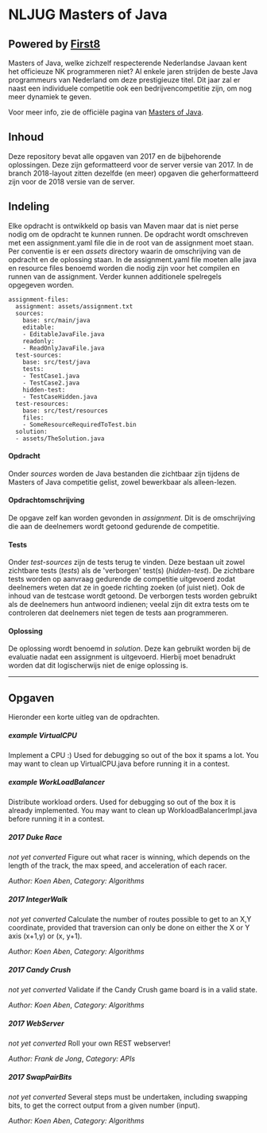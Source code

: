# NLJUG Masters of Java
## Powered by [First8](http://www.first8.nl)
Masters of Java, welke zichzelf respecterende Nederlandse Javaan
kent het officieuze NK programmeren niet? Al enkele jaren strijden de beste Java programmeurs van Nederland om deze prestigieuze titel. Dit jaar zal er naast een individuele competitie ook een bedrijvencompetitie zijn, om nog meer dynamiek te geven.

Voor meer info, zie de officiële pagina van [Masters of Java](http://www.nljug.org/moj/2017/).

## Inhoud

Deze repository bevat alle opgaven van 2017 en de bijbehorende oplossingen. Deze zijn geformatteerd voor de server versie van 2017. 
In de branch 2018-layout zitten dezelfde (en meer) opgaven die geherformatteerd zijn voor de 2018 versie van de server.


## Indeling

Elke opdracht is ontwikkeld op basis van Maven maar dat is niet perse nodig om de opdracht te kunnen runnen. De opdracht wordt 
omschreven met een assignment.yaml file die in de root van de assignment moet staan. Per conventie is er een _assets_ directory 
waarin de omschrijving van de opdracht en de oplossing staan. In de assignment.yaml file moeten alle java en resource files benoemd 
worden die nodig zijn voor het compilen en runnen van de assignment. Verder kunnen additionele spelregels opgegeven worden.


    assignment-files:
      assignment: assets/assignment.txt
      sources:
        base: src/main/java
        editable:
        - EditableJavaFile.java
        readonly:
        - ReadOnlyJavaFile.java
      test-sources:
        base: src/test/java
        tests:
        - TestCase1.java
        - TestCase2.java
        hidden-test:
        - TestCaseHidden.java
      test-resources:
        base: src/test/resources
        files:
        - SomeResourceRequiredToTest.bin  
      solution:
      - assets/TheSolution.java


#### Opdracht
Onder _sources_ worden de Java bestanden die zichtbaar zijn tijdens de Masters of Java competitie gelist, zowel bewerkbaar als 
alleen-lezen.

#### Opdrachtomschrijving
De opgave zelf kan worden gevonden in _assignment_. Dit is de omschrijving die aan de deelnemers wordt getoond gedurende de 
competitie.

#### Tests

Onder _test-sources_ zijn de tests terug te vinden. Deze bestaan uit zowel zichtbare tests (_tests_) als de 'verborgen' test(s) 
(_hidden-test_). De zichtbare tests worden op aanvraag gedurende de competitie uitgevoerd zodat deelnemers weten dat ze in goede 
richting zoeken (of juist niet). Ook de inhoud van de testcase wordt getoond. De verborgen tests worden gebruikt als de deelnemers 
hun antwoord indienen; veelal zijn dit extra tests om te controleren dat deelnemers niet tegen de tests aan programmeren.

#### Oplossing

De oplossing wordt benoemd in _solution_. Deze kan gebruikt worden bij de evaluatie nadat een assignment is uitgevoerd. Hierbij moet 
benadrukt worden dat dit logischerwijs niet de enige oplossing is.

---

## Opgaven
Hieronder een korte uitleg van de opdrachten.

##### example VirtualCPU
Implement a CPU :)
Used for debugging so out of the box it spams a lot. You may want to clean up VirtualCPU.java before running it in a contest.

##### example WorkLoadBalancer
Distribute workload orders.
Used for debugging so out of the box it is already implemented. You may want to clean up WorkloadBalancerImpl.java before running it in a contest.

##### 2017 Duke Race
_not yet converted_
Figure out what racer is winning, which depends on the length of the track, the max speed, and acceleration of each racer.

_Author: Koen Aben_,
_Category: Algorithms_

##### 2017 IntegerWalk
_not yet converted_
Calculate the number of routes possible to get to an X,Y coordinate, provided that traversion can only be done on either the X or Y axis (x+1,y) or (x, y+1).


_Author: Koen Aben_,
_Category: Algorithms_

##### 2017 Candy Crush
_not yet converted_
Validate if the Candy Crush game board is in a valid state.

_Author: Koen Aben_,
_Category: Algorithms_

##### 2017 WebServer
_not yet converted_
Roll your own REST webserver!

_Author: Frank de Jong_,
_Category: APIs_

##### 2017 SwapPairBits
_not yet converted_
Several steps must be undertaken, including swapping bits, to get the correct output from a given number (input).

_Author: Koen Aben_,
_Category: Algorithms_

